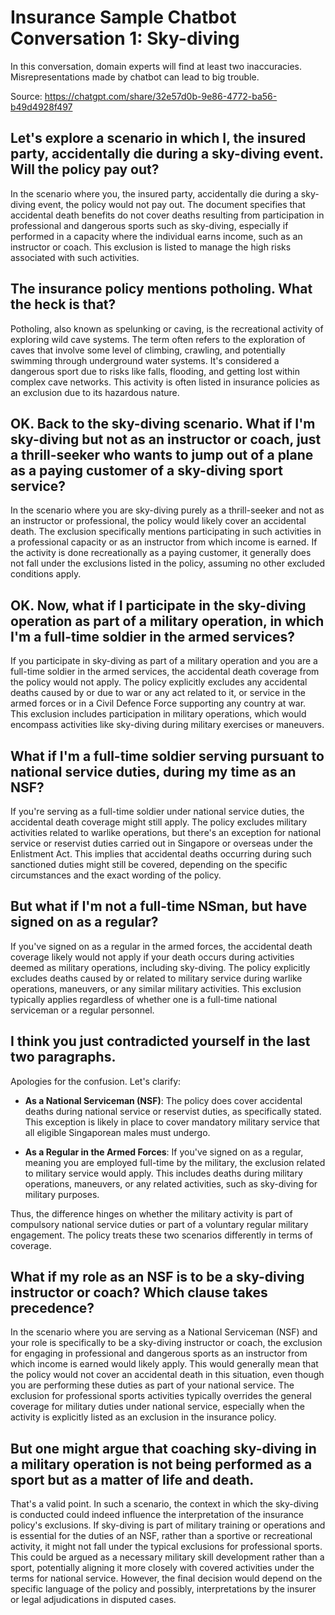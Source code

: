 # Insurance Sample Chatbot Conversation 1: Sky-diving

In this conversation, domain experts will find at least two
inaccuracies. Misrepresentations made by chatbot can lead to big
trouble.

Source: https://chatgpt.com/share/32e57d0b-9e86-4772-ba56-b49d4928f497

## Let's explore a scenario in which I, the insured party, accidentally die during a sky-diving event. Will the policy pay out?

In the scenario where you, the insured party, accidentally die during a sky-diving event, the policy would not pay out. The document specifies that accidental death benefits do not cover deaths resulting from participation in professional and dangerous sports such as sky-diving, especially if performed in a capacity where the individual earns income, such as an instructor or coach. This exclusion is listed to manage the high risks associated with such activities.

## The insurance policy mentions potholing. What the heck is that?

Potholing, also known as spelunking or caving, is the recreational activity of exploring wild cave systems. The term often refers to the exploration of caves that involve some level of climbing, crawling, and potentially swimming through underground water systems. It's considered a dangerous sport due to risks like falls, flooding, and getting lost within complex cave networks. This activity is often listed in insurance policies as an exclusion due to its hazardous nature.

## OK. Back to the sky-diving scenario. What if I'm sky-diving but not as an instructor or coach, just a thrill-seeker who wants to jump out of a plane as a paying customer of a sky-diving sport service?

In the scenario where you are sky-diving purely as a thrill-seeker and not as an instructor or professional, the policy would likely cover an accidental death. The exclusion specifically mentions participating in such activities in a professional capacity or as an instructor from which income is earned. If the activity is done recreationally as a paying customer, it generally does not fall under the exclusions listed in the policy, assuming no other excluded conditions apply.

## OK. Now, what if I participate in the sky-diving operation as part of a military operation, in which I'm a full-time soldier in the armed services?

If you participate in sky-diving as part of a military operation and you are a full-time soldier in the armed services, the accidental death coverage from the policy would not apply. The policy explicitly excludes any accidental deaths caused by or due to war or any act related to it, or service in the armed forces or in a Civil Defence Force supporting any country at war. This exclusion includes participation in military operations, which would encompass activities like sky-diving during military exercises or maneuvers.

## What if I'm a full-time soldier serving pursuant to national service duties, during my time as an NSF?

If you're serving as a full-time soldier under national service duties, the accidental death coverage might still apply. The policy excludes military activities related to warlike operations, but there's an exception for national service or reservist duties carried out in Singapore or overseas under the Enlistment Act. This implies that accidental deaths occurring during such sanctioned duties might still be covered, depending on the specific circumstances and the exact wording of the policy.

## But what if I'm not a full-time NSman, but have signed on as a regular?

If you've signed on as a regular in the armed forces, the accidental death coverage likely would not apply if your death occurs during activities deemed as military operations, including sky-diving. The policy explicitly excludes deaths caused by or related to military service during warlike operations, maneuvers, or any similar military activities. This exclusion typically applies regardless of whether one is a full-time national serviceman or a regular personnel.

## I think you just contradicted yourself in the last two paragraphs.

Apologies for the confusion. Let's clarify:

- **As a National Serviceman (NSF)**: The policy does cover accidental deaths during national service or reservist duties, as specifically stated. This exception is likely in place to cover mandatory military service that all eligible Singaporean males must undergo.

- **As a Regular in the Armed Forces**: If you've signed on as a regular, meaning you are employed full-time by the military, the exclusion related to military service would apply. This includes deaths during military operations, maneuvers, or any related activities, such as sky-diving for military purposes.

Thus, the difference hinges on whether the military activity is part of compulsory national service duties or part of a voluntary regular military engagement. The policy treats these two scenarios differently in terms of coverage.

## What if my role as an NSF is to be a sky-diving instructor or coach? Which clause takes precedence?

In the scenario where you are serving as a National Serviceman (NSF) and your role is specifically to be a sky-diving instructor or coach, the exclusion for engaging in professional and dangerous sports as an instructor from which income is earned would likely apply. This would generally mean that the policy would not cover an accidental death in this situation, even though you are performing these duties as part of your national service. The exclusion for professional sports activities typically overrides the general coverage for military duties under national service, especially when the activity is explicitly listed as an exclusion in the insurance policy.

## But one might argue that coaching sky-diving in a military operation is not being performed as a sport but as a matter of life and death.

That's a valid point. In such a scenario, the context in which the sky-diving is conducted could indeed influence the interpretation of the insurance policy's exclusions. If sky-diving is part of military training or operations and is essential for the duties of an NSF, rather than a sportive or recreational activity, it might not fall under the typical exclusions for professional sports. This could be argued as a necessary military skill development rather than a sport, potentially aligning it more closely with covered activities under the terms for national service. However, the final decision would depend on the specific language of the policy and possibly, interpretations by the insurer or legal adjudications in disputed cases.








